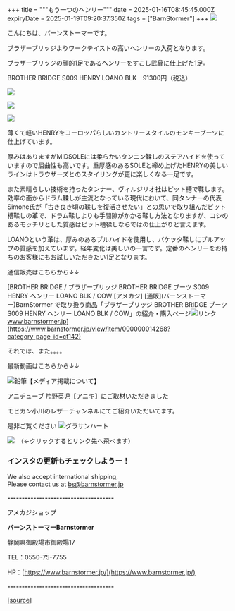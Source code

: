 +++
title = """もう一つのヘンリー"""
date = 2025-01-16T08:45:45.000Z
expiryDate = 2025-01-19T09:20:37.350Z
tags = ["BarnStormer"]
+++
[![](https://stat.ameba.jp/user_images/20231023/16/barnstormer-go/b2/03/p/o0420015015354743273.png)](https://ameblo.jp/barnstormer-go/entry-12825670498.html)

こんにちは、バーンストーマーです。

ブラザーブリッジよりワークテイストの高いヘンリーの入荷となります。

ブラザーブリッジの顔的1足であるヘンリーをすこし武骨に仕上げた1足。

BROTHER BRIDGE S009 HENRY LOANO BLK　91300円（税込）

[![](https://stat.ameba.jp/user_images/20250116/17/barnstormer-go/67/a7/j/o0466070015533826539.jpg)](https://stat.ameba.jp/user_images/20250116/17/barnstormer-go/67/a7/j/o0466070015533826539.jpg)

[![](https://stat.ameba.jp/user_images/20250116/17/barnstormer-go/e5/02/j/o0466070015533826541.jpg)](https://stat.ameba.jp/user_images/20250116/17/barnstormer-go/e5/02/j/o0466070015533826541.jpg)

[![](https://stat.ameba.jp/user_images/20250116/17/barnstormer-go/f2/26/j/o0466070015533826540.jpg)](https://stat.ameba.jp/user_images/20250116/17/barnstormer-go/f2/26/j/o0466070015533826540.jpg)

薄くて軽いHENRYをヨーロッパらしいカントリースタイルのモンキーブーツに仕上げています。  
  
厚みはありますがMIDSOLEには柔らかいタンニン鞣しのステアハイドを使っていますので屈曲性も高いです。重厚感のあるSOLEと締め上げたHENRYの美しいラインはトラウザーズとのスタイリングが更に楽しくなる一足です。  
  
また素晴らしい技術を持ったタンナー、ヴィルジリオ社はピット槽で鞣します。  
効率の面からドラム鞣しが主流となっている現代において、同タンナーの代表Simone氏が「古き良き頃の鞣しを復活させたい」との思いで取り組んだピット槽鞣しの革で、ドラム鞣しよりも手間隙がかかる鞣し方法となりますが、コシのあるモッチリとした質感はピット槽鞣しならではの仕上がりと言えます。  
  
LOANOという革は、厚みのあるブルハイドを使用し、バケッタ鞣しにプルアップの質感を加えています。経年変化は美しいの一言です。定番のヘンリーをお持ちのお客様にもお試しいただきたい1足となります。

通信販売はこちらから↓↓

[BROTHER BRIDGE / ブラザーブリッジ BROTHER BRIDGE ブーツ S009 HENRY ヘンリー LOANO BLK / COW \[アメカジ\] \[通販\](バーンストーマー)BarnStormer で取り扱う商品「ブラザーブリッジ BROTHER BRIDGE ブーツ S009 HENRY ヘンリー LOANO BLK / COW」の紹介・購入ページ![リンク](https://c.stat100.ameba.jp/ameblo/symbols/v3.20.0/svg/gray/editor_link.svg)www.barnstormer.jp](https://www.barnstormer.jp/view/item/000000014268?category_page_id=ct142)

それでは、また。。。。

最新動画はこちらから↓↓

![鉛筆](https://stat100.ameba.jp/blog/ucs/img/char/char3/519.png)【メディア掲載について】

アニチューブ 片野英児【アニキ】にご取材いただきました

モヒカン小川のレザーチャンネルにてご紹介いただいてます。

是非ご覧ください ![グラサンハート](https://stat100.ameba.jp/blog/ucs/img/char/char3/148.png)

[![](https://stat.ameba.jp/user_images/20230412/16/barnstormer-go/6a/23/p/o0108010815269242493.png)](https://www.instagram.com/barnstormer_daily/)　（←クリックするとリンク先へ飛べます）

### インスタの更新もチェックしようー！

We also accept international shipping,  
Please contact us at bs@barnstormer.jp

**\-------------------------------------**

アメカジショップ

**バーンストーマーBarnstormer**

静岡県御殿場市御殿場17

TEL：0550-75-7755

HP：[https://www.barnstormer.jp/](https://www.barnstormer.jp/)

**\-------------------------------------**

[[source]](https://ameblo.jp/barnstormer-go/entry-12882692177.html)
